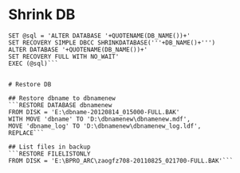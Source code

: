 # Shrink DB

```DECLARE @sql varchar(1000)
SET @sql = 'ALTER DATABASE '+QUOTENAME(DB_NAME())+'
SET RECOVERY SIMPLE DBCC SHRINKDATABASE('''+DB_NAME()+''')
ALTER DATABASE '+QUOTENAME(DB_NAME())+' 
SET RECOVERY FULL WITH NO_WAIT'
EXEC (@sql)```


# Restore DB

## Restore dbname to dbnamenew
```RESTORE DATABASE dbnamenew
FROM DISK = 'E:\dbname-20120814_015000-FULL.BAK'
WITH MOVE 'dbname' TO 'D:\dbnamenew\dbnamenew.mdf',
MOVE 'dbname_log' TO 'D:\dbnamenew\dbnamenew_log.ldf',
REPLACE```

## List files in backup
```RESTORE FILELISTONLY
FROM DISK = 'E:\BPRO_ARC\zaogfz708-20110825_021700-FULL.BAK'```